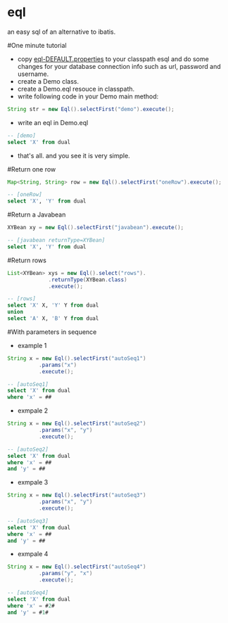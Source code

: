 eql
====

an easy sql of an alternative to ibatis.

#One minute tutorial
* copy [eql-DEFAULT.properties](https://github.com/bingoohuang/eql/blob/master/src/test/resources/eql/eql-DEFAULT.properties) to your classpath esql and do some changes for your database connection info such as url, password and username.
* create a Demo class.
* create a Demo.eql resouce in classpath.
* write following code in your Demo main method:

```java
String str = new Eql().selectFirst("demo").execute();
``` 

* write an eql in Demo.eql

```sql
-- [demo]
select 'X' from dual
```

* that's all. and you see it is very simple.

#Return one row

```java
Map<String, String> row = new Eql().selectFirst("oneRow").execute();
```

```sql
-- [oneRow]
select 'X', 'Y' from dual
```

#Return a Javabean

```java
XYBean xy = new Eql().selectFirst("javabean").execute();
```

```sql
-- [javabean returnType=XYBean]
select 'X', 'Y' from dual
```

#Return rows

```java
List<XYBean> xys = new Eql().select("rows").
             .returnType(XYBean.class)
             .execute();
```

```sql
-- [rows]
select 'X' X, 'Y' Y from dual
union
select 'A' X, 'B' Y from dual
```

#With parameters in sequence

* example 1

```java
String x = new Eql().selectFirst("autoSeq1")
          .params("x")
          .execute();
```

```sql
-- [autoSeq1]
select 'X' from dual
where 'x' = ##
```

* exmpale 2

```java
String x = new Eql().selectFirst("autoSeq2")
          .params("x", "y")
          .execute();
```

```sql
-- [autoSeq2]
select 'X' from dual
where 'x' = ##
and 'y' = ##
```

* exmpale 3

```java
String x = new Eql().selectFirst("autoSeq3")
          .params("x", "y")
          .execute();
```

```sql
-- [autoSeq3]
select 'X' from dual
where 'x' = ##
and 'y' = ##
```

* exmpale 4

```java
String x = new Eql().selectFirst("autoSeq4")
          .params("y", "x")
          .execute();
```

```sql
-- [autoSeq4]
select 'X' from dual
where 'x' = #2#
and 'y' = #1#
```


